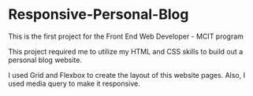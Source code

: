 # Responsive-Personal-Blog

This is the first project for the Front End Web Developer - MCIT program

This project required me to utilize my HTML and CSS skills to build out a personal blog website.

I used Grid and Flexbox to create the layout of this website pages.
Also, I used media query  to make it responsive.
